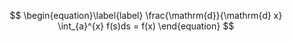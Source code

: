 $$
\begin{equation}\label{label}
\frac{\mathrm{d}}{\mathrm{d} x} \int_{a}^{x} f(s)ds = f(x)
\end{equation}
$$
